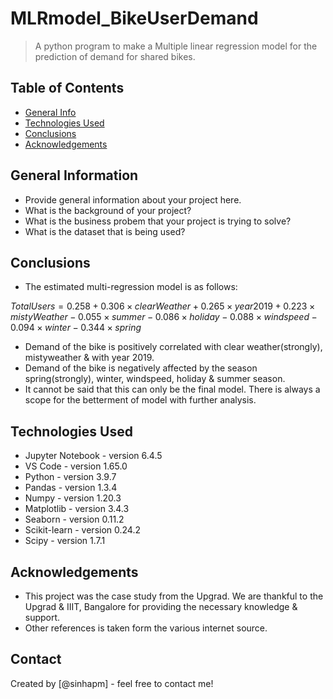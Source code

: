 # MLRmodel_BikeUserDemand
> A python program to make a Multiple linear regression model for the prediction of demand for shared bikes.


## Table of Contents
* [General Info](#general-information)
* [Technologies Used](#technologies-used)
* [Conclusions](#conclusions)
* [Acknowledgements](#acknowledgements)


## General Information
- Provide general information about your project here.
- What is the background of your project?
- What is the business probem that your project is trying to solve?
- What is the dataset that is being used?


## Conclusions
- The estimated multi-regression model is as follows:

$TotalUsers = 0.258 + 0.306  \times  clearWeather + 0.265  \times  year2019 + 0.223 \times mistyWeather - 0.055 \times summer - 0.086 \times holiday - 0.088 \times windspeed - 0.094 \times winter - 0.344 \times spring$

- Demand of the bike is positively correlated with clear weather(strongly), mistyweather & with year 2019.
- Demand of the bike is negatively affected by the season spring(strongly), winter, windspeed, holiday & summer season.
- It cannot be said that this can only be the final model. There is always a scope for the betterment of model with further analysis.


## Technologies Used
- Jupyter Notebook - version 6.4.5
- VS Code - version 1.65.0
- Python - version 3.9.7
- Pandas - version 1.3.4
- Numpy - version 1.20.3
- Matplotlib - version 3.4.3
- Seaborn - version 0.11.2
- Scikit-learn - version 0.24.2
- Scipy - version 1.7.1


## Acknowledgements
- This project was the case study from the Upgrad. We are thankful to the Upgrad & IIIT, Bangalore for providing the necessary knowledge & support.
- Other references is taken form the various internet source.


## Contact
Created by [@sinhapm] - feel free to contact me!
